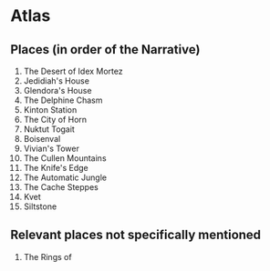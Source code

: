 # Atlas

## Places (in order of the Narrative) 

1. The Desert of Idex Mortez
2. Jedidiah's House
3. Glendora's House
4. The Delphine Chasm
5. Kinton Station
6. The City of Horn
7. Nuktut Togait
8. Boisenval
9. Vivian's Tower
10. The Cullen Mountains
11. The Knife's Edge
12. The Automatic Jungle
13. The Cache Steppes
14. Kvet
15. Siltstone

## Relevant places not specifically mentioned
1. The Rings of 